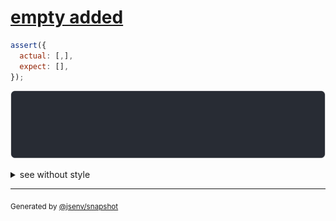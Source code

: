 # [empty added](../../array.test.js#L61)

```js
assert({
  actual: [,],
  expect: [],
});
```

![img](throw.svg)

<details>
  <summary>see without style</summary>

```console
AssertionError: actual and expect are different

actual: [
  empty,
]
expect: []
```

</details>

---

<sub>
  Generated by <a href="https://github.com/jsenv/core/tree/main/packages/independent/snapshot">@jsenv/snapshot</a>
</sub>